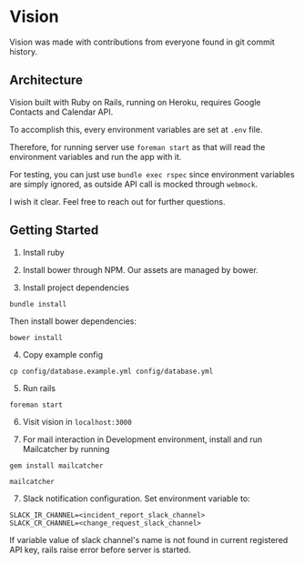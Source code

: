 # Vision

Vision was made with contributions from everyone found in git commit history.

## Architecture

Vision built with Ruby on Rails, running on Heroku, requires Google Contacts and Calendar API.

To accomplish this, every environment variables are set at `.env` file.

Therefore, for running server use `foreman start` as that will read the environment variables and
run the app with it.

For testing, you can just use `bundle exec rspec` since environment variables are simply ignored,
as outside API call is mocked through `webmock`.

I wish it clear. Feel free to reach out for further questions.

## Getting Started

1. Install ruby

2. Install bower through NPM. Our assets are managed by bower.

3. Install project dependencies
```
bundle install
```
Then install bower dependencies:
```
bower install
```

4. Copy example config
```
cp config/database.example.yml config/database.yml
```

5. Run rails
```
foreman start
```

6. Visit vision in `localhost:3000`


7. For mail interaction in Development environment, install and run Mailcatcher by running
```
gem install mailcatcher

mailcatcher

```

7. Slack notification configuration. Set environment variable to:
```
SLACK_IR_CHANNEL=<incident_report_slack_channel>
SLACK_CR_CHANNEL=<change_request_slack_channel>
```

If variable value of slack channel's name is not found in current registered API key, rails raise error before server is started.